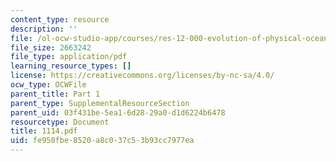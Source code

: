 ```yaml
---
content_type: resource
description: ''
file: /ol-ocw-studio-app/courses/res-12-000-evolution-of-physical-oceanography-spring-2007/fe950fbe8520a8c037c53b93cc7977ea_1114.pdf
file_size: 2663242
file_type: application/pdf
learning_resource_types: []
license: https://creativecommons.org/licenses/by-nc-sa/4.0/
ocw_type: OCWFile
parent_title: Part 1
parent_type: SupplementalResourceSection
parent_uid: 03f431be-5ea1-6d28-29a0-d1d6224b6478
resourcetype: Document
title: 1114.pdf
uid: fe950fbe-8520-a8c0-37c5-3b93cc7977ea
---
```

